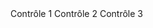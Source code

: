 <m-input-group label="Libellé du groupe">
                       <m-checkbox>Contrôle 1</m-checkbox>
                       <m-checkbox>Contrôle 2</m-checkbox>
                       <m-checkbox>Contrôle 3</m-checkbox>
</m-input-group>
